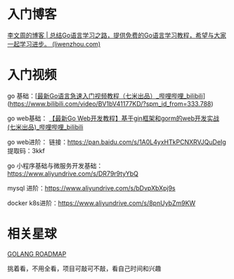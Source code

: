 # 入门博客

[李文周的博客 | 总结Go语言学习之路，提供免费的Go语言学习教程，希望与大家一起学习进步。 (liwenzhou.com)](https://www.liwenzhou.com/)

# 入门视频

go 基础：[[最新Go语言急速入门视频教程（七米出品）_哔哩哔哩_bilibili](https://www.bilibili.com/video/BV1ZJ411W7jG?spm_id_from=333.999.0.0)](https://www.bilibili.com/video/BV1bV41177KD/?spm_id_from=333.788)

go web基础： [【最新Go Web开发教程】基于gin框架和gorm的web开发实战 (七米出品)_哔哩哔哩_bilibili](https://www.bilibili.com/video/BV1gJ411p7xC?spm_id_from=333.999.0.0)

go web进阶： 链接：https://pan.baidu.com/s/1A0L4yxHTkPCNXRVJQuDeIg 
									提取码：3kkf

go 小程序基础与微服务开发基础：https://www.aliyundrive.com/s/DR79r9tyYbQ

mysql 进阶：https://www.aliyundrive.com/s/bDvpXbXpj9s

docker k8s进阶：https://www.aliyundrive.com/s/8pnUybZm9KW

# 相关星球

[GOLANG ROADMAP](https://www.golangroadmap.com/)



挑着看，不用全看，项目可敲可不敲，看自己时间和兴趣


